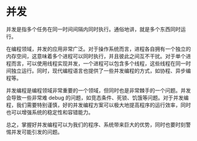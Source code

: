 # 并发
并发是指多个任务在同一时间间隔内同时执行。通俗地讲，就是多个东西同时运行。

在编程领域，并发的应用非常广泛。对于操作系统而言，进程各自拥有一个独立的内存空间，这意味着多个进程可以同时执行，并且彼此之间互不干扰。对于单个进程而言，可以使用线程实现并发，一个进程可以包含多个线程，这些线程在同一时间独立运行。同时，现代编程语言也提供了一些并发编程的方式，如协程、异步编程等。

并发编程是编程领域非常重要的一个领域，但同时也是非常棘手的一个问题。并发会导致一些非常难 debug 的问题，如竞态条件、死锁、饥饿等问题。对于并发编程，我们需要特别谨慎，好的并发编程方案可以极大地提高程序的运行效率，同时也可以增强系统的稳定性和容错能力。

总之，掌握好并发编程可以为我们的程序、系统带来巨大的优势，同时也要时刻警惕并发可能引发的问题。